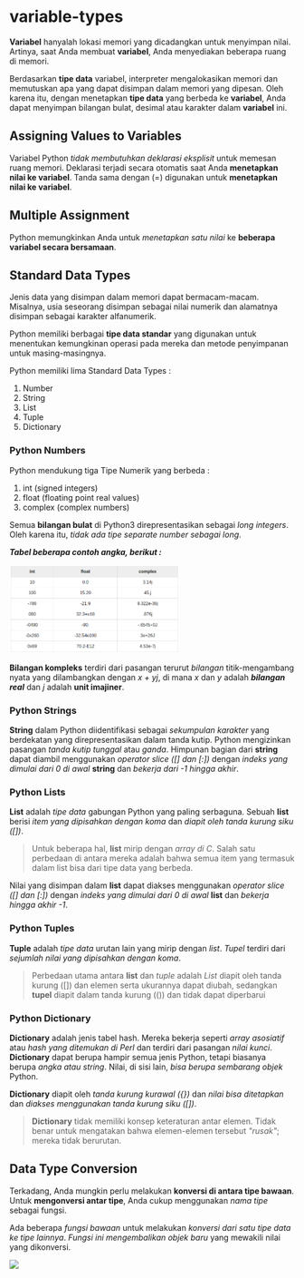 # variable-types

**Variabel** hanyalah lokasi memori yang dicadangkan untuk menyimpan nilai. 
Artinya, saat Anda membuat **variabel**, 
Anda menyediakan beberapa ruang di memori.

Berdasarkan **tipe data** variabel, 
interpreter mengalokasikan memori dan memutuskan apa yang dapat disimpan dalam memori yang dipesan.
Oleh karena itu, 
dengan menetapkan **tipe data** yang berbeda ke **variabel**, 
Anda dapat menyimpan bilangan bulat, 
desimal atau karakter dalam **variabel** ini.


## Assigning Values to Variables

Variabel Python *tidak membutuhkan deklarasi eksplisit* untuk memesan ruang memori. 
Deklarasi terjadi secara otomatis saat Anda **menetapkan nilai ke variabel**. 
Tanda sama dengan (=) digunakan untuk **menetapkan nilai ke variabel**.


## Multiple Assignment

Python memungkinkan Anda untuk *menetapkan satu nilai* 
ke **beberapa variabel secara bersamaan**.


## Standard Data Types

Jenis data yang disimpan dalam memori dapat bermacam-macam. 
Misalnya, usia seseorang disimpan sebagai nilai numerik 
dan alamatnya disimpan sebagai karakter alfanumerik.

Python memiliki berbagai **tipe data standar** 
yang digunakan untuk menentukan kemungkinan operasi pada mereka 
dan metode penyimpanan untuk masing-masingnya.

Python memiliki lima Standard Data Types : 
1. Number
2. String
3. List
4. Tuple
5. Dictionary


### Python Numbers

Python mendukung tiga Tipe Numerik yang berbeda :
1. int (signed integers)
2. float (floating point real values)
3. complex (complex numbers)

Semua **bilangan bulat** di Python3 direpresentasikan 
sebagai *long integers*. 
Oleh karena itu, *tidak ada tipe separate number sebagai long*.

***Tabel beberapa contoh angka, berikut :***

<img src="img/tabel-beberapa-contoh-angka.png" width="300"/>

**Bilangan kompleks** terdiri dari pasangan terurut *bilangan* titik-mengambang nyata 
yang dilambangkan dengan *x + yj*, 
di mana *x* dan *y* adalah ***bilangan real*** 
dan *j* adalah **unit imajiner**.


### Python Strings

**String** dalam Python diidentifikasi sebagai *sekumpulan karakter* 
yang berdekatan yang direpresentasikan dalam tanda kutip. 
Python mengizinkan pasangan *tanda kutip tunggal* atau *ganda*. 
Himpunan bagian dari **string** dapat diambil menggunakan *operator slice ([] dan [:])* 
dengan *indeks yang dimulai dari 0 di awal* **string** 
dan *bekerja dari -1 hingga akhir*.


### Python Lists

**List** adalah *tipe data* gabungan Python yang paling serbaguna. 
Sebuah **list** berisi *item yang dipisahkan dengan koma* 
dan *diapit oleh tanda kurung siku ([])*.
> Untuk beberapa hal, **list** mirip dengan *array di C*. 
> Salah satu perbedaan di antara mereka adalah 
> bahwa semua item yang termasuk dalam list 
> bisa dari tipe data yang berbeda.

Nilai yang disimpan dalam **list** dapat diakses menggunakan *operator slice ([] dan [:])* 
dengan *indeks yang dimulai dari 0 di awal* **list** dan *bekerja hingga akhir -1*.


### Python Tuples

**Tuple** adalah *tipe data* urutan lain yang mirip dengan *list*. 
*Tupel* terdiri dari *sejumlah nilai yang dipisahkan dengan koma*. 

> Perbedaan utama antara **list** dan *tuple* adalah 
> *List* diapit oleh tanda kurung ([]) dan elemen 
> serta ukurannya dapat diubah, 
> sedangkan **tupel** diapit dalam tanda kurung (()) 
> dan tidak dapat diperbarui


### Python Dictionary

**Dictionary** adalah jenis tabel hash. 
Mereka bekerja seperti *array asosiatif* 
atau *hash yang ditemukan di Perl* 
dan terdiri dari pasangan *nilai kunci*.
**Dictionary** dapat berupa hampir semua jenis Python, 
tetapi biasanya berupa *angka atau string*. 
Nilai, di sisi lain, *bisa berupa sembarang objek* Python.

**Dictionary** diapit oleh *tanda kurung kurawal ({})* 
dan *nilai bisa ditetapkan* 
dan *diakses menggunakan tanda kurung siku ([])*.

> **Dictionary** tidak memiliki konsep keteraturan antar elemen. 
> Tidak benar untuk mengatakan bahwa elemen-elemen tersebut *"rusak"*; 
> mereka tidak berurutan.


## Data Type Conversion

Terkadang, Anda mungkin perlu melakukan **konversi di antara tipe bawaan**. 
Untuk **mengonversi antar tipe**, Anda cukup menggunakan *nama tipe* sebagai fungsi.

Ada beberapa *fungsi bawaan* untuk melakukan *konversi dari satu tipe data ke tipe lainnya*. 
*Fungsi ini mengembalikan objek baru* yang mewakili nilai yang dikonversi.

<img src="img/tabel-fungsi-bawaan" width="300"/>

